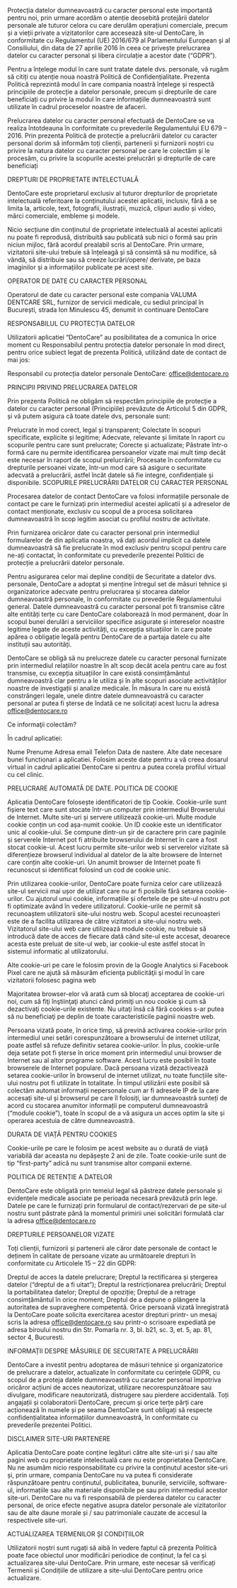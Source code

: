 Protecția datelor dumneavoastră cu caracter personal este importantă pentru noi, prin urmare acordăm o atenție deosebită protejării datelor personale ale tuturor celora cu care derulăm operațiuni comerciale, precum și a vieții private a vizitatorilor care accesează site-ul DentoCare, în conformitate cu Regulamentul (UE) 2016/679 al Parlamentului European și al Consiliului, din data de 27 aprilie 2016 în ceea ce privește prelucrarea datelor cu caracter personal și libera circulație a acestor date (“GDPR”).

Pentru a înțelege modul în care sunt tratate datele dvs. personale, vă rugăm să citiți cu atenție noua noastră Politică de Confidențialitate. Prezenta Politică reprezintă modul în care compania noastră înțelege și respectă principiile de protecție a datelor personale, precum și drepturile de care beneficiați cu privire la modul în care informațiile dumneavoastră sunt utilizate în cadrul proceselor noastre de afaceri.

Prelucrarea datelor cu caracter personal efectuată de DentoCare se va realiza întotdeauna în conformitate cu prevederile Regulamentului EU 679 – 2016. Prin prezenta Politică de protecție a prelucrării datelor cu caracter personal dorim să informăm toți clienții, partenerii și furnizorii noștri cu privire la natura datelor cu caracter personal pe care le colectăm și le procesăm, cu privire la scopurile acestei prelucrări și drepturile de care beneficiați

DREPTURI DE PROPRIETATE INTELECTUALĂ

DentoCare este proprietarul exclusiv al tuturor drepturilor de proprietate intelectuală referitoare la conținutului acestei aplicatii, inclusiv, fără a se limita la, articole, text, fotografii, ilustrații, muzică, clipuri audio și video, mărci comerciale, embleme și modele.

Nicio secțiune din conținutul de proprietate intelectuală al acestei aplicatii nu poate fi reprodusă, distribuită sau publicată sub nici o formă sau prin niciun mijloc, fără acordul prealabil scris al DentoCare. Prin urmare, vizitatorii site-ului trebuie să înțeleagă și să consimtă să nu modifice, să vândă, să distribuie sau să creeze lucrări/opere/ derivate, pe baza imaginilor și a informațiilor publicate pe acest site.

OPERATOR DE DATE CU CARACTER PERSONAL

Operatorul de date cu caracter personal este compania VALUMA DENTCARE SRL, furnizor de servicii medicale, cu sediul principal în București, strada Ion Minulescu 45, denumit in continuare DentoCare

RESPONSABILUL CU PROTECȚIA DATELOR

Utilizatorii aplicatiei “DentoCare” au posibilitatea de a comunica în orice moment cu Responsabilul pentru protecția datelor personale în mod direct, pentru orice subiect legat de prezenta Politică, utilizând date de contact de mai jos:

Responsabil cu protecția datelor personale DentoCare: office@dentocare.ro

PRINCIPII PRIVIND PRELUCRAREA DATELOR

Prin prezenta Politică ne obligăm să respectăm principiile de protecție a datelor cu caracter personal (Principiile) prevăzute de Articolul 5 din GDPR, și vă putem asigura că toate datele dvs, personale sunt:

Prelucrate în mod corect, legal și transparent;
Colectate în scopuri specificate, explicite și legitime;
Adecvate, relevante și limitate în raport cu scopurile pentru care sunt prelucrate;
Corecte și actualizate;
Păstrate într-o formă care nu permite identificarea persoanelor vizate mai mult timp decât este necesar în raport de scopul prelucrării;
Procesate în conformitate cu drepturile persoanei vizate, într-un mod care să asigure o securitate adecvată a prelucrării, astfel încât datele să fie integre, confidențiale și disponibile.
SCOPURILE PRELUCRĂRII DATELOR CU CARACTER PERSONAL

Procesarea datelor de contact DentoCare va folosi informațiile personale de contact pe care le furnizați prin intermediul acestei aplicatii și a adreselor de contact menționate, exclusiv cu scopul de a procesa solicitarea dumneavoastră în scop legitim asociat cu profilul nostru de activitate.

Prin furnizarea oricăror date cu caracter personal prin intermediul formularelor de din aplicatia noastra, vă dați acordul implicit ca datele dumneavoastră să fie prelucrate în mod exclusiv pentru scopul pentru care ne-ați contactat, în conformitate cu prevederile prezentei Politici de protecție a prelucrării datelor personale.

Pentru asigurarea celor mai depline condiții de Securitate a datelor dvs. personale, DentoCare a adoptat și menține întregul set de măsuri tehnice și organizatorice adecvate pentru prelucrarea și stocarea datelor dumneavoastră personale, în conformitate cu prevederile Regulamentului general. Datele dumneavoastră cu caracter personal pot fi transmise către alte entități terțe cu care DentoCare colaborează în mod permanent, doar în scopul bunei derulări a serviciilor specifice asigurate și intereselor noastre legitime legate de aceste activități, cu excepția situațiilor în care poate apărea o obligație legală pentru DentoCare de a partaja datele cu alte instituții sau autorități.

DentoCare se obligă să nu prelucreze datele cu caracter personal furnizate prin intermediul relațiilor noastre în alt scop decât acela pentru care au fost transmise, cu excepția situațiilor în care există consimțământul dumneavoastră clar pentru a le utiliza și în alte scopuri asociate activităților noastre de investigații și analize medicale. În măsura în care nu există constrângeri legale, unele dintre datele dumneavoastră cu caracter personal ar putea fi șterse de îndată ce ne solicitați acest lucru la adresa office@dentocare.ro

Ce informaţii colectăm?

În cadrul aplicatiei:

Nume
Prenume
Adresa email
Telefon
Data de nastere.
Alte date necesare bunei functionari a aplicatiei.
Folosim aceste date pentru a vă creea dosarul virtual in cadrul aplicatiei DentoCare si pentru a putea corela profilul virtual cu cel clinic.

PRELUCRARE AUTOMATĂ DE DATE. POLITICA DE COOKIE

Aplicatia DentoCare folosește identificatori de tip Cookie. Cookie-urile sunt fișiere text care sunt stocate într-un computer prin intermediul Browserului de Internet. Multe site-uri și servere utilizează cookie-uri. Multe module cookie conțin un cod așa-numit cookie. Un ID cookie este un identificator unic al cookie-ului. Se compune dintr-un șir de caractere prin care paginile și serverele Internet pot fi atribuite browserului de Internet în care a fost stocat cookie-ul. Acest lucru permite site-urilor web si serverelor vizitate să diferențieze browserul individual al datelor de la alte browsere de Internet care conțin alte cookie-uri. Un anumit browser de Internet poate fi recunoscut si identificat folosind un cod de cookie unic.

Prin utilizarea cookie-urilor, DentoCare poate furniza celor care utilizează site-ul servicii mai ușor de utilizat care nu ar fi posibile fără setarea cookie-urilor. Cu ajutorul unui cookie, informațiile și ofertele de pe site-ul nostru pot fi optimizate având în vedere utilizatorul. Cookie-urile ne permit să recunoaștem utilizatorii site-ului nostru web. Scopul acestei recunoașteri este de a facilita utilizarea de către vizitatori a site-ului nostru web. Vizitatorul site-ului web care utilizează module cookie, nu trebuie să introducă date de acces de fiecare dată când site-ul este accesat, deoarece acesta este preluat de site-ul web, iar cookie-ul este astfel stocat în sistemul informatic al utilizatorului.

Alte cookie-uri pe care le folosim provin de la Google Analytics si Facebook Pixel care ne ajută să măsurăm eficienţa publicităţii şi modul în care vizitatorii folosesc pagina web

Majoritatea browser-elor vă arată cum să blocaţi acceptarea de cookie-uri noi, cum să fiţi înştiinţaţi atunci când primiţi un nou cookie şi cum să dezactivaţi cookie-urile existente. Nu uitaţi însă că fără cookies s-ar putea să nu beneficiaţi pe deplin de toate caracteristicile paginii noastre web.

Persoana vizată poate, în orice timp, să prevină activarea cookie-urilor prin intermediul unei setări corespunzătoare a browserului de internet utilizat, poate astfel să refuze definitiv setarea cookie-urilor. În plus, cookie-urile deja setate pot fi șterse în orice moment prin intermediul unui browser de Internet sau al altor programe software. Acest lucru este posibil în toate browserele de Internet populare. Dacă persoana vizată dezactivează setarea cookie-urilor în browserul de internet utilizat, nu toate funcțiile site-ului nostru pot fi utilizate în totalitate. În timpul utilizării este posibil să colectăm automat informații nepersonale cum ar fi adresele IP de la care accesați site-ul și browserul pe care îl folosiți, iar dumneavoastră sunteți de acord cu stocarea anumitor informații pe computerul dumneavoastră (“module cookie”), toate în scopul de a vă asigura un acces optim la site și operarea acestuia de către dumneavoastră.

DURATA DE VIAȚĂ PENTRU COOKIES

Cookie-urile pe care le folosim pe acest website au o durată de viață variabilă dar aceasta nu depășește 2 ani de zile. Toate cookie-urile sunt de tip “first-party” adică nu sunt transmise altor companii externe.

POLITICA DE RETENȚIE A DATELOR

DentoCare este obligată prin temeiul legal să păstreze datele personale și evidențele medicale asociate pe perioada necesară prevăzută prin lege. Datele pe care le furnizați prin formularul de contact/rezervari de pe site-ul nostru sunt păstrate până la momentul primirii unei solicitări formulată clar la adresa office@dentocare.ro

DREPTURILE PERSOANELOR VIZATE

Toți clienții, furnizorii și partenerii ale căror date personale de contact le deținem în calitate de persoane vizate au următoarele drepturi în conformitate cu Articolele 15 – 22 din GDPR:

Dreptul de acces la datele prelucrare;
Dreptul la rectificarea și ștergerea datelor (“dreptul de a fi uitat”);
Dreptul la restricționarea prelucrării;
Dreptul la portabilitatea datelor;
Dreptul de opoziție;
Dreptul de a retrage consimțământul în orice moment;
Dreptul de a depune o plângere la autoritatea de supraveghere competentă.
Orice persoană vizată înregistrată la DentoCare poate solicita exercitarea acestor drepturi printr- un mesaj scris la adresa office@dentocare.ro sau printr-o scrisoare expediată pe adresa biroului nostru din Str. Pomarla nr. 3, bl. b21, sc. 3, et. 5, ap. 81, sector 4, Bucuresti.

INFORMAȚII DESPRE MĂSURILE DE SECURITATE A PRELUCRĂRII

DentoCare a investit pentru adoptarea de măsuri tehnice și organizatorice de prelucrare a datelor, actualizate în conformitate cu cerințele GDPR, cu scopul de a proteja datele dumneavoastră cu caracter personal împotriva oricăror acțiuni de acces neautorizat, utilizare necorespunzătoare sau divulgare, modificare neautorizată, distrugere sau pierdere accidentală. Toți angajații și colaboratorii DentoCare, precum și orice terțe părți care acționează în numele și pe seama DentoCare sunt obligați să respecte confidențialitatea informațiilor dumneavoastră, în conformitate cu prevederile prezentei Politici.

DISCLAIMER SITE-URI PARTENERE

Aplicatia DentoCare poate conține legături către alte site-uri și / sau alte pagini web cu proprietate intelectuală care nu este proprietatea DentoCare. Nu ne asumăm nicio responsabilitate cu privire la conținutul acestor site-uri și, prin urmare, compania DentoCare nu va putea fi considerate răspunzătoare pentru conținutul, publicitatea, bunurile, serviciile, software-ul, informațiile sau alte materiale disponibile pe sau prin intermediul acestor site-uri. DentoCare nu va fi responsabilă de pierderea datelor cu caracter personal, de orice efecte negative asupra datelor personale ale vizitatorilor sau de alte daune morale și / sau patrimoniale cauzate de accesul la respectivele site-uri.

ACTUALIZAREA TERMENILOR ȘI CONDIȚIILOR

Utilizatorii noștri sunt rugați să aibă în vedere faptul că prezenta Politică poate face obiectul unor modificări periodice de conținut, la fel ca și actualizarea site-ului DentoCare. Prin urmare, este necesar să verificați Termenii și Condițiile de utilizare a site-ului DentoCare pentru orice actualizare.

